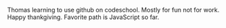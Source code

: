 Thomas learning to use github on codeschool.  Mostly for fun not for work.  Happy thankgiving.  Favorite path is JavaScript so far.
